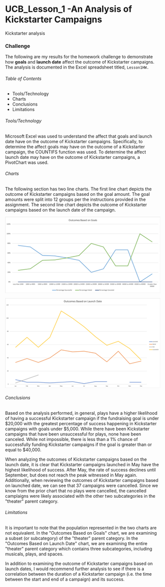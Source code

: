 # UCB_Lesson_1 -An Analysis of Kickstarter Campaigns
Kickstarter analysis
### Challenge
The following are my results for the homework challenge to demonstrate how **goals** and **launch date** affect the outcome of Kickstarter campaigns. The analysis is documented in the Excel spreadsheet titled, `Lesson1HW.`

###### Table of Contents
* Tools/Technology
* Charts
* Conclusions
* Limitations

###### Tools/Technology
Microsoft Excel was used to understand the affect that goals and launch date have on the outcome of Kickstarter campaigns. Specifically, to determine the affect goals may have on the outcome of a Kickstarter campaign, the COUNTIFS function was used. To determine the affect launch date may have on the outcome of Kickstarter campaigns, a PivotChart was used.

###### Charts
The following section has two line charts. The first line chart depicts the outcome of Kickstarter campaigns based on the goal amount. The goal amounts were split into 12 groups per the instructions provided in the assignment. The second line chart depicts the outcome of Kickstarter campaigns based on the launch date of the campaign. 

![](OBoG.png)

![](OBoLD.png)

###### Conclusions
Based on the analysis performed, in general, plays have a higher likelihood of having a successful Kickstarter campaign if the fundraising goal is under $20,000 with the greatest percentage of success happening in Kickstarter campaigns with goals under $5,000. While there have been Kickstarter campaigns that have been unsuccessful for plays, none have been canceled. While not impossible, there is less than a 1% chance of successfully funding Kickstarter campaigns if the goal is greater than or equal to $40,000. 

When analyzing the outcomes of Kickstarter campaigns based on the launch date, it is clear that Kickstarter campaigns launched in May have the highest likelihood of success. After May, the rate of success declines until September, but does not reach the peak witnessed in May again. Additionally, when reviewing the outcomes of Kickstarter campaigns based on launched date, we can see that 37 campaigns were cancelled. Since we know from the prior chart that no plays were cancelled, the cancelled camplaigns were likely associated with the other two subcategories in the "theater" parent category.

###### Limitations
It is important to note that the population represented in the two charts are not equivalent. In the "Outcomes Based on Goals" chart, we are examining a subset (or subcategory) of the "theater" parent category. In the "Outcomes Based on Launch Date" chart, we are examining the entire "theater" parent category which contains three subcategories, including musicals, plays, and spaces. 

In addition to examining the outcome of Kickstarter campaigns based on launch dates, I would recommend further analysis to see if there is a correlation between the duration of a Kickstarter campaign (i.e. the time between the start and end of a campaign) and its success. 
